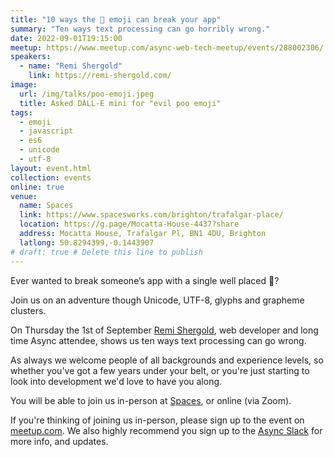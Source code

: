 ```yaml
---
title: "10 ways the 💩 emoji can break your app"
summary: "Ten ways text processing can go horribly wrong."
date: 2022-09-01T19:15:00
meetup: https://www.meetup.com/async-web-tech-meetup/events/288002306/
speakers:
  - name: "Remi Shergold"
    link: https://remi-shergold.com/
image:
  url: /img/talks/poo-emoji.jpeg
  title: Asked DALL-E mini for "evil poo emoji"
tags:
  - emoji
  - javascript
  - es6
  - unicode
  - utf-8
layout: event.html
collection: events
online: true
venue:
  name: Spaces
  link: https://www.spacesworks.com/brighton/trafalgar-place/
  location: https://g.page/Mocatta-House-4437?share
  address: Mocatta House, Trafalgar Pl, BN1 4DU, Brighton
  latlong: 50.8294399,-0.1443907
# draft: true # Delete this line to publish
---
```


Ever wanted to break someone’s app with a single well placed 💩?

Join us on an adventure though Unicode, UTF-8, glyphs and grapheme clusters.

On Thursday the 1st of September [Remi Shergold](https://remi-shergold.com), web developer and long time Async attendee, shows us ten ways text processing can go wrong.

As always we welcome people of all backgrounds and experience levels, so whether you've got a few years under your belt, or you're just starting to look into development we'd love to have you along.

You will be able to join us in-person at [Spaces](https://www.spacesworks.com/brighton/trafalgar-place/), or online (via Zoom).

If you're thinking of joining us in-person, please sign up to the event on [meetup.com](https://www.meetup.com/async-web-tech-meetup/events/288002306/). We also highly recommend you sign up to the [Async Slack](https://join.slack.com/t/asyncjs/shared_invite/zt-1aguxx86q-XjF_yWcFoJ8fyYYzoqgDaQ) for more info, and updates.
